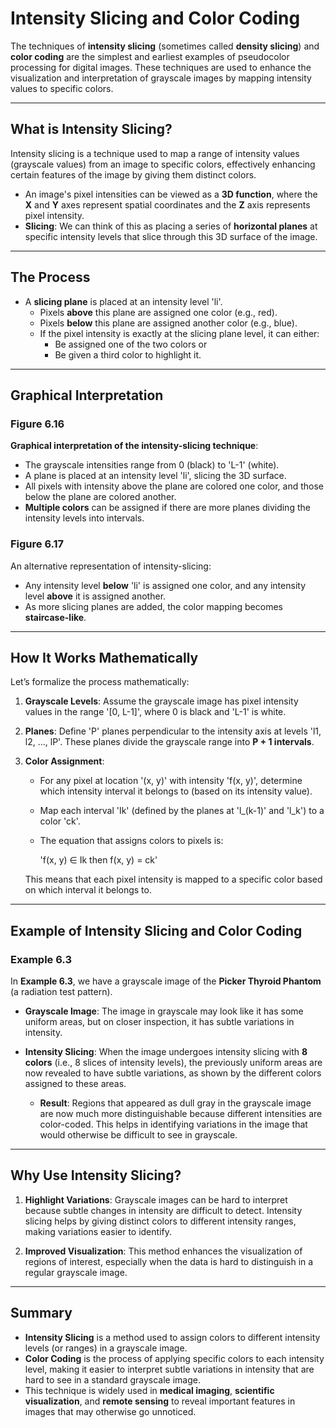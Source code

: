 # **Intensity Slicing and Color Coding**

The techniques of **intensity slicing** (sometimes called **density slicing**) and **color coding** are the simplest and earliest examples of pseudocolor processing for digital images. These techniques are used to enhance the visualization and interpretation of grayscale images by mapping intensity values to specific colors.

---

## **What is Intensity Slicing?**

Intensity slicing is a technique used to map a range of intensity values (grayscale values) from an image to specific colors, effectively enhancing certain features of the image by giving them distinct colors.

- An image's pixel intensities can be viewed as a **3D function**, where the **X** and **Y** axes represent spatial coordinates and the **Z** axis represents pixel intensity.
- **Slicing**: We can think of this as placing a series of **horizontal planes** at specific intensity levels that slice through this 3D surface of the image.

---

## **The Process**

- A **slicing plane** is placed at an intensity level 'li'.
  - Pixels **above** this plane are assigned one color (e.g., red).
  - Pixels **below** this plane are assigned another color (e.g., blue).
  - If the pixel intensity is exactly at the slicing plane level, it can either:
    - Be assigned one of the two colors or
    - Be given a third color to highlight it.

---

## **Graphical Interpretation**

### **Figure 6.16**
**Graphical interpretation of the intensity-slicing technique**:

- The grayscale intensities range from 0 (black) to 'L-1' (white).
- A plane is placed at an intensity level 'li', slicing the 3D surface.
- All pixels with intensity above the plane are colored one color, and those below the plane are colored another.
- **Multiple colors** can be assigned if there are more planes dividing the intensity levels into intervals.

### **Figure 6.17**
An alternative representation of intensity-slicing:

- Any intensity level **below** 'li' is assigned one color, and any intensity level **above** it is assigned another.
- As more slicing planes are added, the color mapping becomes **staircase-like**.

---

## **How It Works Mathematically**

Let’s formalize the process mathematically:

1. **Grayscale Levels**: Assume the grayscale image has pixel intensity values in the range '[0, L-1]', where 0 is black and 'L-1' is white.
2. **Planes**: Define 'P' planes perpendicular to the intensity axis at levels 'l1, l2, ..., lP'. These planes divide the grayscale range into **P + 1 intervals**.
3. **Color Assignment**:
    - For any pixel at location '(x, y)' with intensity 'f(x, y)', determine which intensity interval it belongs to (based on its intensity value).
    - Map each interval 'Ik' (defined by the planes at 'l_(k-1)' and 'l_k') to a color 'ck'.
    - The equation that assigns colors to pixels is:

      'f(x, y) ∈ Ik then f(x, y) = ck'

    This means that each pixel intensity is mapped to a specific color based on which interval it belongs to.

---

## **Example of Intensity Slicing and Color Coding**

### **Example 6.3**

In **Example 6.3**, we have a grayscale image of the **Picker Thyroid Phantom** (a radiation test pattern).

- **Grayscale Image**: The image in grayscale may look like it has some uniform areas, but on closer inspection, it has subtle variations in intensity.
  
- **Intensity Slicing**: When the image undergoes intensity slicing with **8 colors** (i.e., 8 slices of intensity levels), the previously uniform areas are now revealed to have subtle variations, as shown by the different colors assigned to these areas.
  
  - **Result**: Regions that appeared as dull gray in the grayscale image are now much more distinguishable because different intensities are color-coded. This helps in identifying variations in the image that would otherwise be difficult to see in grayscale.

---

## **Why Use Intensity Slicing?**

1. **Highlight Variations**: Grayscale images can be hard to interpret because subtle changes in intensity are difficult to detect. Intensity slicing helps by giving distinct colors to different intensity ranges, making variations easier to identify.
  
2. **Improved Visualization**: This method enhances the visualization of regions of interest, especially when the data is hard to distinguish in a regular grayscale image.

---

## **Summary**

- **Intensity Slicing** is a method used to assign colors to different intensity levels (or ranges) in a grayscale image.
- **Color Coding** is the process of applying specific colors to each intensity level, making it easier to interpret subtle variations in intensity that are hard to see in a standard grayscale image.
- This technique is widely used in **medical imaging**, **scientific visualization**, and **remote sensing** to reveal important features in images that may otherwise go unnoticed.
